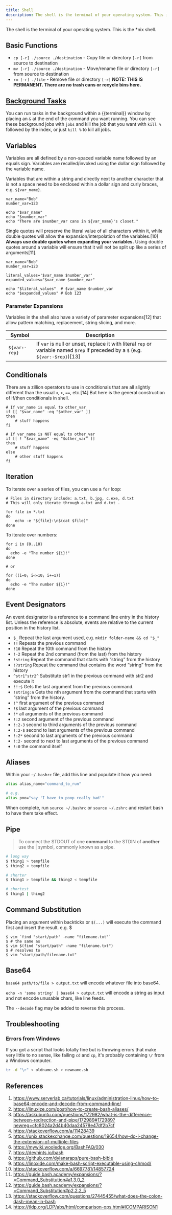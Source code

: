 ```yaml
---
title: Shell
description: The shell is the terminal of your operating system. This is the *nix shell.
---
```


The shell is the terminal of your operating system. This is the *nix shell.

## Basic Functions

- `cp [-r] ./source ./destination` - Copy file or directory `[-r]` from source to destination
- `mv [-r] ./source ./destination` - Move/rename file or directory `[-r]` from source to destination
- `rm [-r] ./file` - Remove file or directory `[-r]` **NOTE: THIS IS PERMANENT. There are no trash cans or recycle bins here.**

## [Background Tasks][]

You can run tasks in the background within a {{terminal}} window by placing an `&` at the end of the command you want running. You can see these background jobs with `jobs` and kill the job that you want with `kill %` followed by the index, or just `kill %` to kill all jobs.

## Variables

Variables are all defined by a non-spaced variable name followed by an equals sign. Variables are recalled/invoked using the dollar sign followed by the variable name.

Variables that are within a string and directly next to another character that is not a space need to be enclosed within a dollar sign and curly braces, e.g. `${var_name}`.

```shell
var_name="Bob"
number_var=123

echo "$var_name"
echo "$number_var"
echo "There are $number_var cans in ${var_name}'s closet."
```

Single quotes will preserve the literal value of all characters within it, while double quotes will allow the expansion/interpolation of the variables.[10] **Always use double quotes when expanding your variables.** Using double quotes around a variable will ensure that it will not be split up like a series of arguments[11].

```shell
var_name="Bob"
number_var=123

literal_values='$var_name $number_var'
expanded_values="$var_name $number_var"

echo "$literal_values"  # $var_name $number_var
echo "$expanded_values" # Bob 123
```

### Parameter Expansions

Variables in the shell also have a variety of parameter expansions[12] that allow pattern matching, replacement, string slicing, and more.

Symbol | Description
---|---
`${var:-rep}` | If `var` is null or unset, replace it with literal `rep` or variable named `$rep` if preceded by a `$` (e.g. `${var:-$rep}`)[13]

## Conditionals

There are a zillion operators to use in conditionals that are all slightly different than the usual `<`, `>`, `==`, etc.[14] But here is the general construction of if/then conditionals in shell.

```shell
# If var_name is equal to other_var
if [[ "$var_name" -eq "$other_var" ]]
then
	# stuff happens
fi

# If var_name is NOT equal to other_var
if [[ ! "$var_name" -eq "$other_var" ]]
then
	# stuff happens
else
	# other stuff happens
fi
```

## Iteration

To iterate over a series of files, you can use a `for` loop:

```shell
# Files in directory include: a.txt, b.jpg, c.exe, d.txt
# This will only iterate through a.txt and d.txt .

for file in *.txt
do
	echo -e "${file}:\n$(cat $file)"
done
```

To iterate over numbers:

```shell
for i in {0..10}
do
  echo -e "The number ${i}!"
done

# or

for ((i=0; i<=10; i+=1))
do
  echo -e "The number ${i}!"
done
```

## Event Designators

An event designator is a reference to a command line entry in the  history list.  Unless the reference is absolute, events are relative  to the current position in the history list.

- `$_` Repeat the last argument used, e.g. `mkdir folder-name && cd "$_"`
- `!!` Repeats the previous command
- `!10` Repeat the 10th command from the history
- `!-2` Repeat the 2nd command (from the last) from the history
- `!string` Repeat the command that starts with “string” from the history
- `!?string` Repeat the command that contains the word “string” from the history
- `^str1^str2^` Substitute str1 in the previous command with str2 and execute it
- `!!:$` Gets the last argument from the previous command.
- `!string:n` Gets the nth argument from the command that starts with “string” from the history.
- `!^` first argument of the previous command
- `!$` last argument of the previous command
- `!*` all arguments of the previous command
- `!:2` second argument of the previous command
- `!:2-3` second to third arguments of the previous command
- `!:2-$` second to last arguments of the previous command
- `!:2*` second to last arguments of the previous command
- `!:2-` second to next to last arguments of the previous command
- `!:0` the command itself

## Aliases

WIthin your `~/.bashrc` file, add this line and populate it how you need:

```bash
alias alias_name="command_to_run"

# e.g.
alias poo="say 'I have to poop really bad'"
```

When complete, run `source ~/.bashrc` or `source ~/.zshrc` and restart bash to have them take effect.

## Pipe

> To connect the STDOUT of one **command** to the STDIN of **another** use the | symbol, commonly known as a pipe.

```bash
# long way
$ thing1 > tempfile
$ thing2 < tempfile

# shorter
$ thing1 > tempfile && thing2 < tempfile

# shortest
$ thing1 | thing2
```

## Command Substitution

Placing an argument within backticks or `$(...)` will execute the command first and insert the result. e.g. $

    $ vim `find "start/path" -name "filename.txt"`
    $ # the same as
    $ vim $(find "start/path" -name "filename.txt")
    $ # resolves to
    $ vim "start/path/filename.txt"

## Base64

`base64 path/to/file > output.txt` will encode whatever file into base64.

`echo -n 'some string' | base64 > output.txt` will encode a string as input and not encode unusable chars, like line feeds.

The `--decode` flag may be added to reverse this process.

## Troubleshooting

### Errors from Windows

If you got a script that looks totally fine but is throwing errors that make very little to no sense, like failing `cd` and `cp`, it's probably containing `\r` from a Windows computer.

```bash
tr -d "\r" < oldname.sh > newname.sh
```

## References

1. https://www.serverlab.ca/tutorials/linux/administration-linux/how-to-base64-encode-and-decode-from-command-line/
2. https://linuxize.com/post/how-to-create-bash-aliases/
3. https://askubuntu.com/questions/172982/what-is-the-difference-between-redirection-and-pipe/172989#172989?newreg=cfc8024a2d4b40daa24578e47df2b7cf
4. https://stackoverflow.com/a/11428439
5. https://unix.stackexchange.com/questions/19654/how-do-i-change-the-extension-of-multiple-files
6. https://mywiki.wooledge.org/BashFAQ/030
7. https://devhints.io/bash
8. https://github.com/dylanaraps/pure-bash-bible
9. https://linoxide.com/make-bash-script-executable-using-chmod/
10. https://stackoverflow.com/a/6697781/14857724
11. https://guide.bash.academy/expansions/?=Command_Substitution#a1.3.0_2
12. https://guide.bash.academy/expansions/?=Command_Substitution#p2.2.2_5
13. https://stackoverflow.com/questions/27445455/what-does-the-colon-dash-mean-in-bash
14. https://tldp.org/LDP/abs/html/comparison-ops.html#ICOMPARISON1

[Background Tasks]: https://www.maketecheasier.com/run-bash-commands-background-linux/
